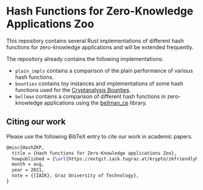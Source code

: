 # Hash Functions for Zero-Knowledge Applications Zoo

This repository contains several Rust implementations of different hash functions for zero-knowledge applications and will be extended frequently.

The repository already contains the following implementations:

- `plain_impls` contains a comparison of the plain performance of various hash functions.
- `bounties` contains toy instances and implementations of some hash functions used for the [Cryptanalysis Bounties](https://www.zkhashbounties.info/).
- `bellman` contains a comparison of different hash functions in zero-knowledge applications using the [bellman_ce](https://github.com/matter-labs/bellman) library.

## Citing our work

Please use the following BibTeX entry to cite our work in academic papers.

```tex
@misc{HashZKP,
  title = {Hash functions for Zero-Knowledge applications Zoo},
  howpublished = {\url{https://extgit.iaik.tugraz.at/krypto/zkfriendlyhashzoo}},
  month = aug,
  year = 2021,
  note = {{IAIK}, Graz University of Technology},
}
